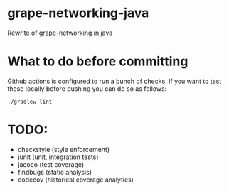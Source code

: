 # grape-networking-java
Rewrite of grape-networking in java

# What to do before committing
Github actions is configured to run a bunch of checks. If you want to
test these locally before pushing you can do so as follows:
```
./gradlew lint
```

# TODO:
- checkstyle (style enforcement)
- junit (unit, integration tests)
- jacoco (test coverage)
- findbugs (static analysis)
- codecov (historical coverage analytics)
